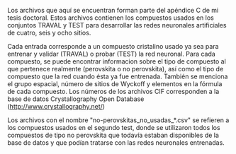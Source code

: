 Los archivos que aquí se encuentran forman parte del apéndice C de mi tesis doctoral. Estos archivos contienen los compuestos usados en los conjuntos TRAVAL y TEST para desarrollar las redes neuronales artificiales de cuatro, seis y ocho sitios.

Cada entrada corresponde a un compuesto cristalino usado ya sea para entrenar y validar (TRAVAL) o probar (TEST) la red neuronal. Para cada compuesto, se puede encontrar informacion sobre el tipo de compuesto al que pertenece realmente (perovskita o no perovskita), así como el tipo de compuesto que la red cuando ésta ya fue entrenada. También se menciona el grupo espacial, número de sitios de Wyckoff y elementos en la fórmula de cada compuesto. Los números de los archivos CIF corresponden a la base de datos Crystallography Open Database (http://www.crystallography.net/)

Los archivos con el nombre "no-perovskitas_no_usadas_*.csv" se refieren a los compuestos usados en el segundo test, donde se utilizaron todos los compuestos de tipo no perovskita que todavía estaban disponibles de la base de datos y que podían tratarse con las redes neuronales entrenadas.
